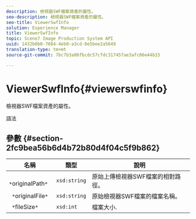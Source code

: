 ```yaml
---
description: 檢視器SWF檔案資產的屬性。
seo-description: 檢視器SWF檔案資產的屬性。
seo-title: ViewerSwfInfo
solution: Experience Manager
title: ViewerSwfInfo
topic: Scene7 Image Production System API
uuid: 1432b0b0-7084-4eb0-a3cd-0e5bee2a5649
translation-type: tm+mt
source-git-commit: 7bc7b3a86fbcdc57cfdc31745fae3afc06e44b15

---
```



# ViewerSwfInfo{#viewerswfinfo}

檢視器SWF檔案資產的屬性。

語法

## 參數 {#section-2fc9bea56b6d4b72b80d4f04c5f9b862}

| 名稱 | 類型 | 說明 |
|---|---|---|
| ` *`originalPath`*` | `xsd:string` | 原始上傳檢視器SWF檔案的相對路徑。 |
| ` *`originalFile`*` | `xsd:string` | 原始檢視器SWF檔案的檔案名稱。 |
| ` *`fileSize`*` | `xsd:int` | 檔案大小. |

